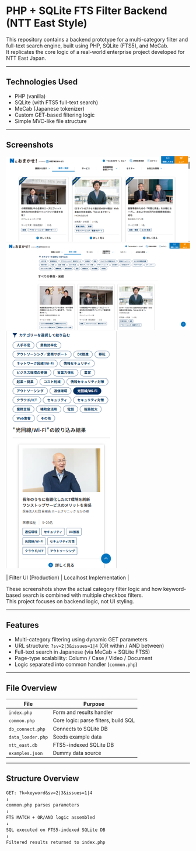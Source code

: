 # PHP + SQLite FTS Filter Backend (NTT East Style)

This repository contains a backend prototype for a multi-category filter and full-text search engine, built using PHP, SQLite (FTS5), and MeCab.  
It replicates the core logic of a real-world enterprise project developed for NTT East Japan.

---

## Technologies Used

- PHP (vanilla)
- SQLite (with FTS5 full-text search)
- MeCab (Japanese tokenizer)
- Custom GET-based filtering logic
- Simple MVC-like file structure

---

## Screenshots
![NTT Screenshot 1](./image/ntt1.png)
![NTT Screenshot 2](./image/ntt2.png)
![NTT Screenshot 3](./image/ntt3.png)

| Filter UI (Production) | Localhost Implementation |



These screenshots show the actual category filter logic and how keyword-based search is combined with multiple checkbox filters.  
This project focuses on backend logic, not UI styling.

---

## Features

- Multi-category filtering using dynamic GET parameters
- URL structure: `?sv=2|3&issues=1|4` (OR within / AND between)
- Full-text search in Japanese (via MeCab + SQLite FTS5)
- Page-type scalability: Column / Case / Video / Document
- Logic separated into common handler (`common.php`)

---

## File Overview

| File             | Purpose |
|------------------|---------|
| `index.php`      | Form and results handler |
| `common.php`     | Core logic: parse filters, build SQL |
| `db_connect.php` | Connects to SQLite DB |
| `data_loader.php`| Seeds example data |
| `ntt_east.db`    | FTS5-indexed SQLite DB |
| `examples.json`  | Dummy data source |

---

## Structure Overview

```txt
GET: ?k=keyword&sv=2|3&issues=1|4
↓
common.php parses parameters
↓
FTS MATCH + OR/AND logic assembled
↓
SQL executed on FTS5-indexed SQLite DB
↓
Filtered results returned to index.php
